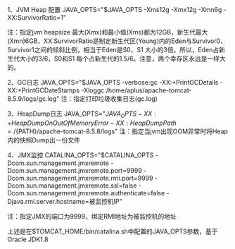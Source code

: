 1、JVM Heap 配置
JAVA_OPTS="$JAVA_OPTS -Xms12g -Xmx12g -Xmn6g -XX:SurvivorRatio=1"

注：指定jvm heapsize 最大(Xmx)和最小值(Xms)都为12GB，新生代最大(Xmn)6GB，XX:SurvivorRatio是制定新生代区(Young)内的Eden与Survivor0、Survivor1之间的倾斜比例，相当于Eden是S0、S1 大小的3倍。所以，Eden占新生代大小的3/6，S0和S1 每个占新生代的1.5/6。注意，两个幸存区永远是一样大的。

2、GC日志
JAVA_OPTS="$JAVA_OPTS -verbose:gc -XX:+PrintGCDetails -XX:+PrintGCDateStamps -Xloggc:/home/aplus/apache-tomcat-8.5.9/logs/gc.log"
注：指定打印垃圾收集日志(gc.log)

3、HeapDump日志
JAVA_OPTS="$JAVA_OPTS -XX:+HeapDumpOnOutOfMemoryError -XX:HeapDumpPath=/${PATH}/apache-tomcat-8.5.8/logs"
注：指定当jvm出现OOM异常时将Heap内的快照Dump出一份文件

4、JMX监控
CATALINA_OPTS="$CATALINA_OPTS -Dcom.sun.management.jmxremote -Dcom.sun.management.jmxremote.port=9999 -Dcom.sun.management.jmxremote.rmi.port=9999 -Dcom.sun.management.jmxremote.ssl=false -Dcom.sun.management.jmxremote.authenticate=false 
-Djava.rmi.server.hostname=被监控机IP"

注：指定JMX的端口为9999，绑定RMI地址为被监控机的地址

上述是在$TOMCAT_HOME/bin/catalina.sh中配置的JAVA_OPTS参数，基于Oracle JDK1.8